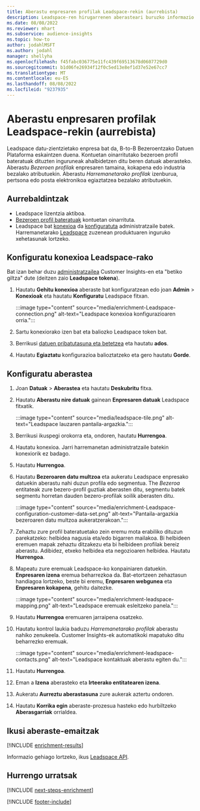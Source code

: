 ```yaml
---
title: Aberastu enpresaren profilak Leadspace-rekin (aurrebista)
description: Leadspace-ren hirugarrenen aberasteari buruzko informazio orokorra.
ms.date: 08/08/2022
ms.reviewer: mhart
ms.subservice: audience-insights
ms.topic: how-to
author: jodahlMSFT
ms.author: jodahl
manager: shellyha
ms.openlocfilehash: f45fabc036775e11fc439f69513678d0607729d0
ms.sourcegitcommit: b1d06fe26934f12f0c5ed13e8ef1d37e52e67cc7
ms.translationtype: MT
ms.contentlocale: eu-ES
ms.lasthandoff: 08/08/2022
ms.locfileid: "9237935"
---
```

# <a name="enrich-company-profiles-with-leadspace-preview"></a>Aberastu enpresaren profilak Leadspace-rekin (aurrebista)

Leadspace datu-zientzietako enpresa bat da, B-to-B Bezeroentzako Datuen Plataforma eskaintzen duena. Kontuetan oinarritutako bezeroen profil bateratuak dituzten inguruneak ahalbidetzen ditu beren datuak aberasteko. Aberastu *Bezeroen profilak* enpresaren tamaina, kokapena edo industria bezalako atributuekin. Aberastu *Harremanetarako profilak* izenburua, pertsona edo posta elektronikoa egiaztatzea bezalako atributuekin.

## <a name="prerequisites"></a>Aurrebaldintzak

- Leadspace lizentzia aktiboa.
- [Bezeroen profil bateratuak](customer-profiles.md) kontuetan oinarrituta.
- Leadspace bat [konexioa](connections.md) da [konfiguratuta](#configure-the-connection-for-leadspace) administratzaile batek. Harremanetarako [Leadspace](https://www.leadspace.com/leadspace-microsoft-dynamics-365/) zuzenean produktuaren inguruko xehetasunak lortzeko.

## <a name="configure-the-connection-for-leadspace"></a>Konfiguratu konexioa Leadspace-rako

Bat izan behar duzu [administratzailea](permissions.md#admin) Customer Insights-en eta "betiko giltza" dute (deitzen zaio **Leadspace tokena**).

1. Hautatu **Gehitu konexioa** aberaste bat konfiguratzean edo joan **Admin** > **Konexioak** eta hautatu **Konfiguratu** Leadspace fitxan.

   :::image type="content" source="media/enrichment-Leadspace-connection.png" alt-text="Leadspace konexioa konfigurazioaren orria.":::

1. Sartu konexiorako izen bat eta baliozko Leadspace token bat.

1. Berrikusi [datuen pribatutasuna eta betetzea](connections.md#data-privacy-and-compliance) eta hautatu **ados**.

1. Hautatu **Egiaztatu** konfigurazioa balioztatzeko eta gero hautatu **Gorde**.

## <a name="configure-the-enrichment"></a>Konfiguratu aberastea

1. Joan **Datuak** > **Aberastea** eta hautatu **Deskubritu** fitxa.

1. Hautatu **Aberastu nire datuak** gainean **Enpresaren datuak** Leadspace fitxatik.

   :::image type="content" source="media/leadspace-tile.png" alt-text="Leadspace lauzaren pantaila-argazkia.":::

1. Berrikusi ikuspegi orokorra eta, ondoren, hautatu **Hurrengoa**.

1. Hautatu konexioa. Jarri harremanetan administratzaile batekin konexiorik ez badago.

1. Hautatu **Hurrengoa**.

1. Hautatu **Bezeroaren datu multzoa** eta aukeratu Leadspace enpresako datuekin aberastu nahi duzun profila edo segmentua. The *Bezeroa* entitateak zure bezero-profil guztiak aberasten ditu, segmentu batek segmentu horretan dauden bezero-profilak soilik aberasten ditu.

    :::image type="content" source="media/enrichment-Leadspace-configuration-customer-data-set.png" alt-text="Pantaila-argazkia bezeroaren datu multzoa aukeratzerakoan.":::

1. Zehaztu zure profil bateratuetako zein eremu mota erabiliko dituzun parekatzeko: helbidea nagusia eta/edo bigarren mailakoa. Bi helbideen eremuen mapak zehaztu ditzakezu eta bi helbideen profilak bereiz aberastu. Adibidez, etxeko helbidea eta negozioaren helbidea. Hautatu **Hurrengoa**.

1. Mapeatu zure eremuak Leadspace-ko konpainiaren datuekin. **Enpresaren izena** eremua beharrezkoa da. Bat-etortzeen zehaztasun handiagoa lortzeko, beste bi eremu, **Enpresaren webgunea** eta **Enpresaren kokapena**, gehitu daitezke.

   :::image type="content" source="media/enrichment-leadspace-mapping.png" alt-text="Leadspace eremuak esleitzeko panela.":::

1. Hautatu **Hurrengoa** eremuaren jarraipena osatzeko.

1. Hautatu kontrol laukia baduzu *Harremanetarako profilak* aberastu nahiko zenukeela. Customer Insights-ek automatikoki mapatuko ditu beharrezko eremuak.

   :::image type="content" source="media/enrichment-leadspace-contacts.png" alt-text="Leadspace kontaktuak aberastu egiten du.":::

1. Hautatu **Hurrengoa**.

1. Eman a **Izena** aberasteko eta **Irteerako entitatearen izena**.

1. Aukeratu **Aurreztu aberastasuna** zure aukerak aztertu ondoren.

1. Hautatu **Korrika egin** aberaste-prozesua hasteko edo hurbiltzeko **Aberasgarriak** orrialdea.

## <a name="view-enrichment-results"></a>Ikusi aberaste-emaitzak

[!INCLUDE [enrichment-results](includes/enrichment-results.md)]

Informazio gehiago lortzeko, ikus [Leadspace API](https://support.leadspace.com/hc/en-us/sections/201997649-API).

## <a name="next-steps"></a>Hurrengo urratsak

[!INCLUDE [next-steps-enrichment](includes/next-steps-enrichment.md)]

[!INCLUDE [footer-include](includes/footer-banner.md)]

